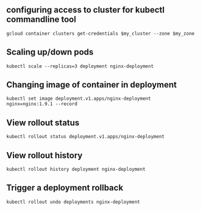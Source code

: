 ## configuring access to cluster for kubectl commandline tool
```
gcloud container clusters get-credentials $my_cluster --zone $my_zone
```

## Scaling up/down pods
```
kubectl scale --replicas=3 deployment nginx-deployment
```

## Changing image of container in deployment
```
kubectl set image deployment.v1.apps/nginx-deployment nginx=nginx:1.9.1 --record
```

## View rollout status
```
kubectl rollout status deployment.v1.apps/nginx-deployment
```

## View rollout history
```
kubectl rollout history deployment nginx-deployment
```

## Trigger a deployment rollback
```
kubectl rollout undo deployments nginx-deployment
```